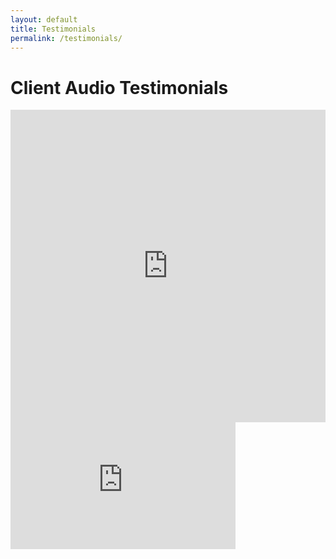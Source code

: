 ```yaml
---
layout: default
title: Testimonials
permalink: /testimonials/
---
```


<h1>Client Audio Testimonials</h1>

<iframe frameborder="no" height="500" scrolling="no" src="https://w.soundcloud.com/player/?url=https%3A//api.soundcloud.com/playlists/66224823&amp;color=ff5500&amp;auto_play=false&amp;hide_related=false&amp;show_comments=true&amp;show_user=true&amp;show_reposts=false" width="100%"></iframe>

<br />
<iframe allowfullscreen="" frameborder="0" height="203" src="https://www.youtube.com/embed/2J_SLRmTj0o?rel=0" width="360"></iframe>
